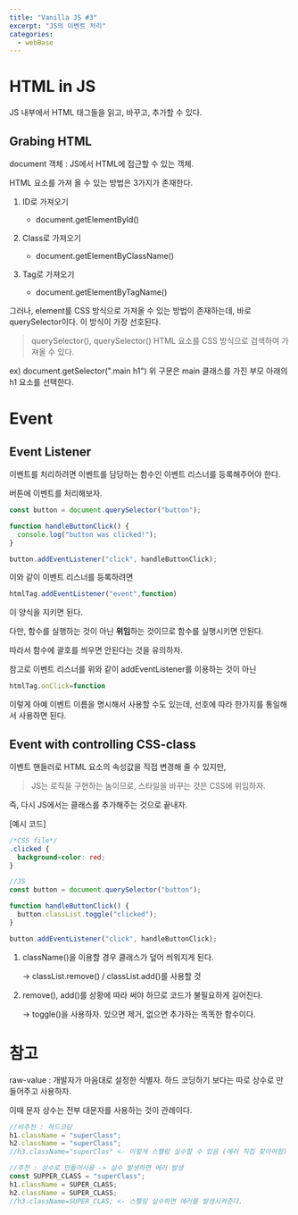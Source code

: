 ```yaml
---
title: "Vanilla JS #3"
excerpt: "JS의 이벤트 처리"
categories:
  - webBase
---
```


# HTML in JS

JS 내부에서 HTML 태그들을 읽고, 바꾸고, 추가할 수 있다.

## Grabing HTML

document 객체 : JS에서 HTML에 접근할 수 있는 객체.

HTML 요소를 가져 올 수 있는 방법은 3가지가 존재한다.

1. ID로 가져오기

   - document.getElementById()

2. Class로 가져오기

   - document.getElementByClassName()

3. Tag로 가져오기
   - document.getElementByTagName()

그러나, element를 CSS 방식으로 가져올 수 있는 방법이 존재하는데, 바로 querySelector이다.
이 방식이 가장 선호된다.

> querySelector(), querySelector()
> HTML 요소를 CSS 방식으로 검색하여 가져올 수 있다.

ex) document.getSelector(".main h1")
위 구문은 main 클래스를 가진 부모 아래의 h1 요소를 선택한다.

# Event

## Event Listener

이벤트를 처리하려면 이벤트를 담당하는 함수인 이벤트 리스너를 등록해주어야 한다.

버튼에 이벤트를 처리해보자.

```js
const button = document.querySelector("button");

function handleButtonClick() {
  console.log("button was clicked!");
}

button.addEventListener("click", handleButtonClick);
```

이와 같이 이벤트 리스너를 등록하려면

```js
htmlTag.addEventListener("event",function)
```

이 양식을 지키면 된다.

다만, 함수를 실행하는 것이 아닌 **위임**하는 것이므로 함수를 실행시키면 안된다.

따라서 함수에 괄호를 씌우면 안된다는 것을 유의하자.

참고로 이벤트 리스너를 위와 같이 addEventListener를 이용하는 것이 아닌

```js
htmlTag.onClick=function
```

이렇게 아예 이벤트 이름을 명시해서 사용할 수도 있는데, 선호에 따라 한가지를 통일해서 사용하면 된다.

## Event with controlling CSS-class

이벤트 핸들러로 HTML 요소의 속성값을 직접 변경해 줄 수 있지만,

> JS는 로직을 구현하는 놈이므로, 스타일을 바꾸는 것은 CSS에 위임하자.

즉, 다시 JS에서는 클래스를 추가해주는 것으로 끝내자.

[예시 코드]

```css
/*CSS file*/
.clicked {
  background-color: red;
}
```

```js
//JS
const button = document.querySelector("button");

function handleButtonClick() {
  button.classList.toggle("clicked");
}

button.addEventListener("click", handleButtonClick);
```

1. className()을 이용할 경우 클래스가 덮어 씌워지게 된다.

   -> classList.remove() / classList.add()를 사용할 것

2. remove(), add()를 상황에 따라 써야 하므로 코드가 불필요하게 길어진다.

   -> toggle()을 사용하자. 있으면 제거, 없으면 추가하는 똑똑한 함수이다.

# 참고

raw-value : 개발자가 마음대로 설정한 식별자.
하드 코딩하기 보다는 따로 상수로 만들어주고 사용하자.

이때 문자 상수는 전부 대문자를 사용하는 것이 관례이다.

```js
//비추천 : 하드코딩
h1.className = "superClass";
h2.className = "superClass";
//h3.className="superClas" <- 이렇게 스펠링 실수할 수 있음 (에러 직접 찾아야함)

//추천 : 상수로 만들어사용 -> 실수 발생하면 에러 발생
const SUPPER_CLASS = "superClass";
h1.className = SUPER_CLASS;
h2.className = SUPER_CLASS;
//h3.className=SUPER_CLAS; <- 스펠링 실수하면 에러를 발생시켜준다.
```

